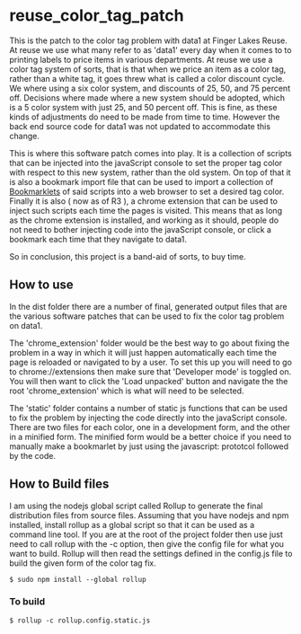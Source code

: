 # reuse_color_tag_patch

This is the patch to the color tag problem with data1 at Finger Lakes Reuse. At reuse we use what many refer to as 'data1' every day when it comes to to printing labels to price items in various departments. At reuse we use a color tag system of sorts, that is that when we price an item as a color tag, rather than a white tag, it goes threw what is called a color discount cycle. We where using a six color system, and discounts of 25, 50, and 75 percent off. Decisions where made where a new system should be adopted, which is a 5 color system with just 25, and 50 percent off. This is fine, as these kinds of adjustments do need to be made from time to time. However the back end source code for data1 was not updated to accommodate this change.

This is where this software patch comes into play. It is a collection of scripts that can be injected into the javaScript console to set the proper tag color with respect to this new system, rather than the old system. On top of that it is also a bookmark import file that can be used to import a collection of [Bookmarklets](https://en.wikipedia.org/wiki/Bookmarklet) of said scripts into a web browser to set a desired tag color. Finally it is also ( now as of R3 ), a chrome extension that can be used to inject such scripts each time the pages is visited. This means that as long as the chrome extension is installed, and working as it should, people do not need to bother injecting code into the javaScript console, or click a bookmark each time that they navigate to data1.

So in conclusion, this project is a band-aid of sorts, to buy time.

## How to use

In the dist folder there are a number of final, generated output files that are the various software patches that can be used to fix the color tag problem on data1. 

The 'chrome\_extension' folder would be the best way to go about fixing the problem in a way in which it will just happen automatically each time the page is reloaded or navigated to by a user. To set this up you will need to go to chrome://extensions then make sure that 'Developer mode' is toggled on. You will then want to click the 'Load unpacked' button and navigate the the root 'chrome\_extension' which is what will need to be selected.

The 'static' folder contains a number of static js functions that can be used to fix the problem by injecting the code directly into the javaScript console. There are two files for each color, one in a development form, and the other in a minified form. The minified form would be a better choice if you need to manually make a bookmarlet by just using the javascript: prototcol followed by the code. 

## How to Build files

I am using the nodejs global script called Rollup to generate the final distribution files from source files. Assuming that you have nodejs and npm installed, install rollup as a global script so that it can be used as a command line tool. If you are at the root of the project folder then use just need to call rollup with the -c option, then give the config file for what you want to build. Rollup will then read the settings defined in the config.js file to build the given form of the color tag fix.

```
$ sudo npm install --global rollup
```

### To build 

```
$ rollup -c rollup.config.static.js
```
